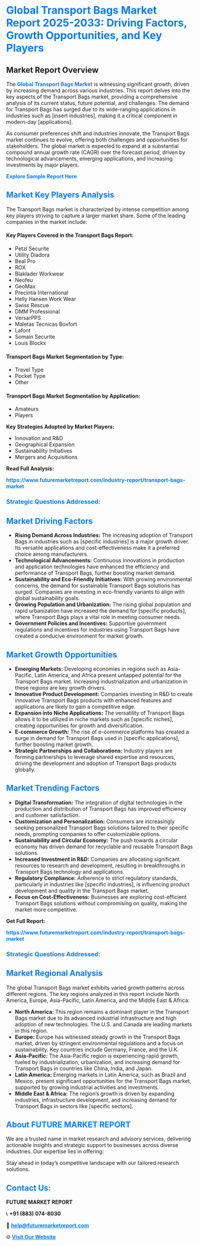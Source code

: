 <h1 style="color: #007BFF;">Global Transport Bags Market Report 2025-2033: Driving Factors, Growth Opportunities, and Key Players</h1>

<section id="overview">
<h2>Market Report Overview</h2>
<p>The <a href="https://www.futuremarketreport.com/industry-report/transport-bags-market" style="color: #007BFF; text-decoration: none;"><strong>Global Transport Bags Market</strong></a> is witnessing significant growth, driven by increasing demand across various industries. This report delves into the key aspects of the Transport Bags market, providing a comprehensive analysis of its current status, future potential, and challenges. The demand for Transport Bags has surged due to its wide-ranging applications in industries such as [insert industries], making it a critical component in modern-day [applications].</p>
<p>As consumer preferences shift and industries innovate, the Transport Bags market continues to evolve, offering both challenges and opportunities for stakeholders. The global market is expected to expand at a substantial compound annual growth rate (CAGR) over the forecast period, driven by technological advancements, emerging applications, and increasing investments by major players.</p>
</section>

<section id="overview">
<p><a href="https://www.futuremarketreport.com/request-sample/reportId=86735" style="color: #007BFF; text-decoration: none;"><strong>Explore Sample Report Here</strong></a></p>
</section>

<section id="key-players">
<h2 style="color: #007BFF;">Market Key Players Analysis</h2>
<p>The Transport Bags market is characterized by intense competition among key players striving to capture a larger market share. Some of the leading companies in the market include:</p>
<h4>Key Players Covered in the Transport Bags Report:</h4>
<ul><li>Petzl Securite</li><li>Utility Diadora</li><li>Beal Pro</li><li>ROX</li><li>Blaklader Workwear</li><li>Neofeu</li><li>GeoMax</li><li>Precintia International</li><li>Helly Hansen Work Wear</li><li>Swiss Rescue</li><li>DMM Professional</li><li>VersarPPS</li><li>Maletas Tecnicas Boxfort</li><li>Lafont</li><li>Somain Securite</li><li>Louis Blockx</li></ul>
<h4>Transport Bags Market Segmentation by Type:</h4>
<ul><li>Travel Type</li><li>Pocket Type</li><li>Other</li></ul>

<h4>Transport Bags Market Segmentation by Application:</h4>
<ul><li>Amateurs</li><li>Players</li></ul>
<p><strong>Key Strategies Adopted by Market Players:</strong></p>
<ul>
<li>Innovation and R&D</li>
<li>Geographical Expansion</li>
<li>Sustainability Initiatives</li>
<li>Mergers and Acquisitions</li>
</ul>
</section>

<section>
<p><strong>Read Full Analysis: </strong></p><a href="https://www.futuremarketreport.com/industry-report/transport-bags-market" style="color: #007BFF; text-decoration: none;"><strong>https://www.futuremarketreport.com/industry-report/transport-bags-market</strong></a>
<h3 style="color: #007BFF;">Strategic Questions Addressed:</h3>
</section>

<section id="driving-factors">
<h2 style="color: #007BFF;">Market Driving Factors</h2>
<ul>
<li><strong>Rising Demand Across Industries:</strong> The increasing adoption of Transport Bags in industries such as [specific industries] is a major growth driver. Its versatile applications and cost-effectiveness make it a preferred choice among manufacturers.</li>
<li><strong>Technological Advancements:</strong> Continuous innovations in production and application technologies have enhanced the efficiency and performance of Transport Bags, further boosting market demand.</li>
<li><strong>Sustainability and Eco-Friendly Initiatives:</strong> With growing environmental concerns, the demand for sustainable Transport Bags solutions has surged. Companies are investing in eco-friendly variants to align with global sustainability goals.</li>
<li><strong>Growing Population and Urbanization:</strong> The rising global population and rapid urbanization have increased the demand for [specific products], where Transport Bags plays a vital role in meeting consumer needs.</li>
<li><strong>Government Policies and Incentives:</strong> Supportive government regulations and incentives for industries using Transport Bags have created a conducive environment for market growth.</li>
</ul>
</section>

<section id="growth-opportunities">
<h2 style="color: #007BFF;">Market Growth Opportunities</h2>
<ul>
<li><strong>Emerging Markets:</strong> Developing economies in regions such as Asia-Pacific, Latin America, and Africa present untapped potential for the Transport Bags market. Increasing industrialization and urbanization in these regions are key growth drivers.</li>
<li><strong>Innovative Product Development:</strong> Companies investing in R&D to create innovative Transport Bags products with enhanced features and applications are likely to gain a competitive edge.</li>
<li><strong>Expansion into Niche Applications:</strong> The versatility of Transport Bags allows it to be utilized in niche markets such as [specific niches], creating opportunities for growth and diversification.</li>
<li><strong>E-commerce Growth:</strong> The rise of e-commerce platforms has created a surge in demand for Transport Bags used in [specific applications], further boosting market growth.</li>
<li><strong>Strategic Partnerships and Collaborations:</strong> Industry players are forming partnerships to leverage shared expertise and resources, driving the development and adoption of Transport Bags products globally.</li>
</ul>
</section>

<section id="trending-factors">
<h2 style="color: #007BFF;">Market Trending Factors</h2>
<ul>
<li><strong>Digital Transformation:</strong> The integration of digital technologies in the production and distribution of Transport Bags has improved efficiency and customer satisfaction.</li>
<li><strong>Customization and Personalization:</strong> Consumers are increasingly seeking personalized Transport Bags solutions tailored to their specific needs, prompting companies to offer customizable options.</li>
<li><strong>Sustainability and Circular Economy:</strong> The push towards a circular economy has driven demand for recyclable and reusable Transport Bags solutions.</li>
<li><strong>Increased Investment in R&D:</strong> Companies are allocating significant resources to research and development, resulting in breakthroughs in Transport Bags technology and applications.</li>
<li><strong>Regulatory Compliance:</strong> Adherence to strict regulatory standards, particularly in industries like [specific industries], is influencing product development and quality in the Transport Bags market.</li>
<li><strong>Focus on Cost-Effectiveness:</strong> Businesses are exploring cost-efficient Transport Bags solutions without compromising on quality, making the market more competitive.</li>
</ul>
</section>

<section>
<p><strong>Get Full Report: </strong></p><a href="https://www.futuremarketreport.com/industry-report/transport-bags-market" style="color: #007BFF; text-decoration: none;"><strong>https://www.futuremarketreport.com/industry-report/transport-bags-market</strong></a>
<h3 style="color: #007BFF;">Strategic Questions Addressed:</h3>
</section>


<section id="regional-analysis">
<h2 style="color: #007BFF;">Market Regional Analysis</h2>
<p>The global Transport Bags market exhibits varied growth patterns across different regions. The key regions analyzed in this report include North America, Europe, Asia-Pacific, Latin America, and the Middle East & Africa:</p>
<ul>
<li><strong>North America:</strong> This region remains a dominant player in the Transport Bags market due to its advanced industrial infrastructure and high adoption of new technologies. The U.S. and Canada are leading markets in this region.</li>
<li><strong>Europe:</strong> Europe has witnessed steady growth in the Transport Bags market, driven by stringent environmental regulations and a focus on sustainability. Key countries include Germany, France, and the U.K.</li>
<li><strong>Asia-Pacific:</strong> The Asia-Pacific region is experiencing rapid growth, fueled by industrialization, urbanization, and increasing demand for Transport Bags in countries like China, India, and Japan.</li>
<li><strong>Latin America:</strong> Emerging markets in Latin America, such as Brazil and Mexico, present significant opportunities for the Transport Bags market, supported by growing industrial activities and investments.</li>
<li><strong>Middle East & Africa:</strong> The region’s growth is driven by expanding industries, infrastructure development, and increasing demand for Transport Bags in sectors like [specific sectors].</li>
</ul>
</section>

<footer>
<h2 style="color: #007BFF;">About FUTURE MARKET REPORT</h2>
<p>We are a trusted name in market research and advisory services, delivering actionable insights and strategic support to businesses across diverse industries. Our expertise lies in offering:</p>

<p>Stay ahead in today’s competitive landscape with our tailored research solutions.</p>

<h2 style="color: #007BFF;">Contact Us:</h2>
<p><strong>FUTURE MARKET REPORT</strong></p>
<p>📞 <strong>+91 (883) 074-8030</strong></p>
<p>📧 <strong><a href="mailto:help@futuremarketreport.com" style="color: #007BFF;">help@futuremarketreport.com</a></strong></p>
<p>🌐 <strong><a href="https://www.futuremarketreport.com/" style="color: #007BFF;">Visit Our Website</a></strong></p>
</footer>